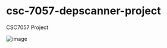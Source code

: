 # csc-7057-depscanner-project
CSC7057 Project

![image](https://github.com/agrainger14/csc-7057-depscanner-project/assets/132609173/ed40308a-6697-44c0-bf45-02ac589dac80)
